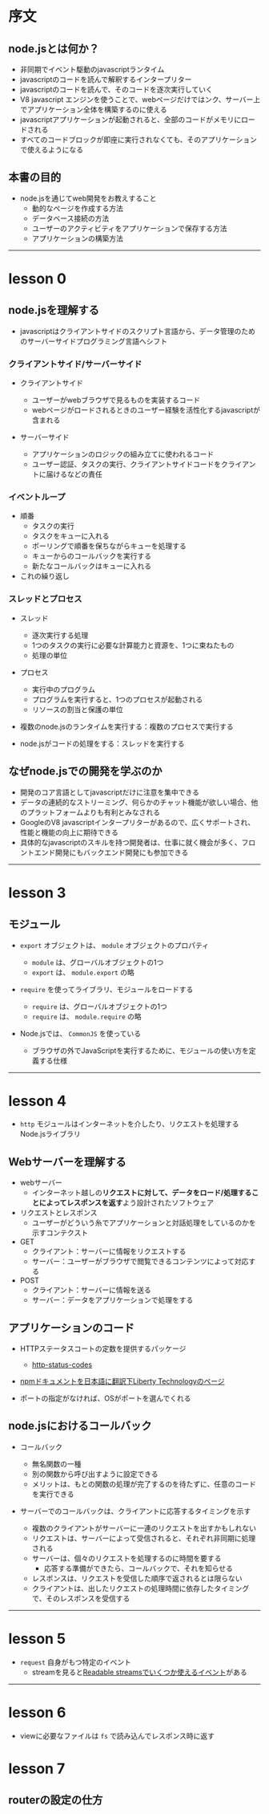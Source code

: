 # 序文

## node.jsとは何か？

- 非同期でイベント駆動のjavascriptランタイム
- javascriptのコードを読んで解釈するインタープリター
- javascriptのコードを読んで、そのコードを逐次実行していく
- V8 javascript エンジンを使うことで、webページだけではンク、サーバー上でアプリケーション全体を構築するのに使える
- javascriptアプリケーションが起動されると、全部のコードがメモリにロードされる
- すべてのコードブロックが即座に実行されなくても、そのアプリケーションで使えるようになる

## 本書の目的

- node.jsを通じてweb開発をお教えすること
  - 動的なページを作成する方法
  - データベース接続の方法
  - ユーザーのアクティビティをアプリケーションで保存する方法
  - アプリケーションの構築方法

---

# lesson 0

## node.jsを理解する

- javascriptはクライアントサイドのスクリプト言語から、データ管理のためのサーバーサイドプログラミング言語へシフト

### クライアントサイド/サーバーサイド

- クライアントサイド
  - ユーザーがwebブラウザで見るものを実装するコード
  - webページがロードされるときのユーザー経験を活性化するjavascriptが含まれる

- サーバーサイド
  - アプリケーションのロジックの組み立てに使われるコード
  - ユーザー認証、タスクの実行、クライアントサイドコードをクライアントに届けるなどの責任

### イベントループ

- 順番
  - タスクの実行
  - タスクをキューに入れる
  - ポーリングで順番を保ちながらキューを処理する
  - キューからのコールバックを実行する
  - 新たなコールバックはキューに入れる
- これの繰り返し

### スレッドとプロセス

- スレッド
  - 逐次実行する処理
  - 1つのタスクの実行に必要な計算能力と資源を、1つに束ねたもの
  - 処理の単位

- プロセス
  - 実行中のプログラム
  - プログラムを実行すると、1つのプロセスが起動される
  - リソースの割当と保護の単位

- 複数のnode.jsのランタイムを実行する：複数のプロセスで実行する
- node.jsがコードの処理をする：スレッドを実行する

## なぜnode.jsでの開発を学ぶのか

- 開発のコア言語としてjavascriptだけに注意を集中できる
- データの連続的なストリーミング、何らかのチャット機能が欲しい場合、他のプラットフォームよりも有利とみなされる
- GoogleのV8 javascriptインタープリターがあるので、広くサポートされ、性能と機能の向上に期待できる
- 具体的なjavascriptのスキルを持つ開発者は、仕事に就く機会が多く、フロントエンド開発にもバックエンド開発にも参加できる

---

# lesson 3

## モジュール

- `export` オブジェクトは、 `module` オブジェクトのプロパティ
  - `module` は、グローバルオブジェクトの1つ
  - `export` は、 `module.export` の略

- `require` を使ってライブラリ、モジュールをロードする
  - `require` は、グローバルオブジェクトの1つ
  - `require` は、 `module.require` の略

- Node.jsでは、 `CommonJS` を使っている
  - ブラウザの外でJavaScriptを実行するために、モジュールの使い方を定義する仕様

---

# lesson 4

- `http` モジュールはインターネットを介したり、リクエストを処理するNode.jsライブラリ

## Webサーバーを理解する

- webサーバー
  - インターネット越しの**リクエストに対して、データをロード/処理することによってレスポンスを返す**よう設計されたソフトウェア
- リクエストとレスポンス
  - ユーザーがどういう糸でアプリケーションと対話処理をしているのかを示すコンテクスト
- GET
  - クライアント：サーバーに情報をリクエストする
  - サーバー：ユーザーがブラウザで閲覧できるコンテンツによって対応する
- POST
  - クライアント：サーバーに情報を送る
  - サーバー：データをアプリケーションで処理をする

## アプリケーションのコード

- HTTPステータスコートの定数を提供するパッケージ
  - [http-status-codes](https://github.com/prettymuchbryce/http-status-codes)
- [npmドキュメントを日本語に翻訳下Liberty Technologyのページ](http://liberty-technology.biz/PublicItems/npm/npm.html)

- ポートの指定がなければ、OSがポートを選んでくれる

## node.jsにおけるコールバック

- コールバック
  - 無名関数の一種
  - 別の関数から呼び出すように設定できる
  - メリットは、もとの関数の処理が完了するのを待たずに、任意のコードを実行できる

- サーバーでのコールバックは、クライアントに応答するタイミングを示す
  - 複数のクライアントがサーバーに一連のリクエストを出すかもしれない
  - リクエストは、サーバーによって受信されると、それぞれ非同期に処理される
  - サーバーは、個々のリクエストを処理するのに時間を要する
      - 応答する準備ができたら、コールバックで、それを知らせる
  - レスポンスは、リクエストを受信した順序で返されるとは限らない
  - クライアントは、出したリクエストの処理時間に依存したタイミングで、そのレスポンスを受信する

---

# lesson 5

- `request` 自身がもつ特定のイベント
  - streamを見ると[Readable streamsでいくつか使えるイベント](https://nodejs.org/api/stream.html)がある

---

# lesson 6

- viewに必要なファイルは `fs` で読み込んでレスポンス時に返す

# lesson 7

## routerの設定の仕方
